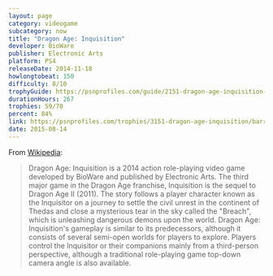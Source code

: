 ```yaml
---
layout: page
category: videogame
subcategory: now
title: "Dragon Age: Inquisition"
developer: BioWare
publisher: Electronic Arts
platform: PS4
releaseDate: 2014-11-18
howlongtobeat: 150
difficulty: 8/10
trophyGuide: https://psnprofiles.com/guide/2151-dragon-age-inquisition-trophy-guide
durationHours: 267
trophies: 59/70
percent: 84%
link: https://psnprofiles.com/trophies/3151-dragon-age-inquisition/barrelofjuice
date: 2015-08-14
---
```


From [Wikipedia](https://en.wikipedia.org/wiki/Dragon_Age:_Inquisition):

> Dragon Age: Inquisition is a 2014 action role-playing video game developed by BioWare and published by Electronic Arts. The third major game in the Dragon Age franchise, Inquisition is the sequel to Dragon Age II (2011). The story follows a player character known as the Inquisitor on a journey to settle the civil unrest in the continent of Thedas and close a mysterious tear in the sky called the "Breach", which is unleashing dangerous demons upon the world. Dragon Age: Inquisition's gameplay is similar to its predecessors, although it consists of several semi-open worlds for players to explore. Players control the Inquisitor or their companions mainly from a third-person perspective, although a traditional role-playing game top-down camera angle is also available.
